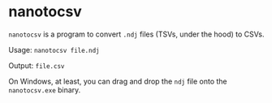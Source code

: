 # nanotocsv

`nanotocsv` is a program to convert `.ndj` files (TSVs, under the hood) to
CSVs.

Usage: `nanotocsv file.ndj`

Output: `file.csv`

On Windows, at least, you can drag and drop the `ndj` file onto the
`nanotocsv.exe` binary.

